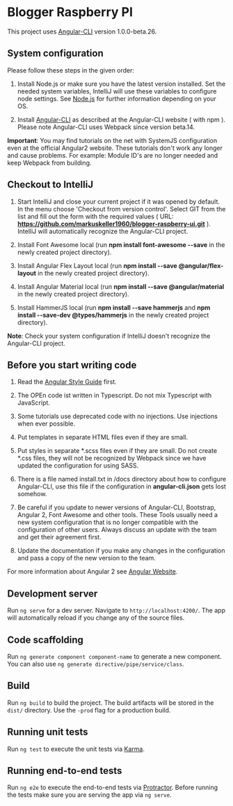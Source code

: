 # Blogger Raspberry PI

This project uses [Angular-CLI](https://github.com/angular/angular-cli) version 1.0.0-beta.26.

## System configuration

Please follow these steps in the given order:

1. Install Node.js or make sure you have the latest version installed. Set the needed system variables, IntelliJ will use these variables to configure node settings. See [Node.js](https://nodejs.org/en/) for further information depending on your OS. 

2. Install [Angular-CLI](https://github.com/angular/angular-cli) as described at the Angular-CLI website ( with npm ). Please note Angular-CLI uses Webpack since version beta.14.

**Important**: You may find tutorials on the net with SystemJS configuration even at the official Angular2 website. These tutorials don't work any longer and cause problems. For example: Module ID's are no longer needed and keep Webpack from building.


## Checkout to IntelliJ
1. Start IntelliJ and close your current project if it was opened by default. In the menu choose 'Checkout from version control'. Select GIT from the list and fill out the form with the required values ( URL: **https://github.com/markuskeller1960/blogger-raspberry-ui.git** ). IntelliJ will automatically recognize the Angular-CLI project. 

2. Install Font Awesome local (run **npm install font-awesome --save** in the newly created project directory).

3. Install Angular Flex Layout local (run **npm install --save @angular/flex-layout** in the newly created project directory).

4. Install Angular Material local (run **npm install --save @angular/material** in the newly created project directory).

5. Install HammerJS local (run **npm install --save hammerjs** and **npm install --save-dev @types/hammerjs** in the newly created project directory).

**Note**: Check your system configuration if IntelliJ doesn't recognize the Angular-CLI project.


## Before you start writing code

1. Read the [Angular Style Guide](https://angular.io/styleguide) first.

2. The OPEn code ist written in Typescript. Do not mix Typescript with JavaScript.

3. Some tutorials use deprecated code with no injections. Use injections when ever possible.

4. Put templates in separate HTML files even if they are small.

5. Put styles in separate *.scss files even if they are small. Do not create *.css files, they will not be recognized by Webpack since we have updated the configuration for using SASS.

6. There is a file named install.txt in /docs directory about how to configure Angular-CLI, use this file if the configuration in **angular-cli.json** gets lost somehow.

7. Be careful if you update to newer versions of Angular-CLI, Bootstrap, Angular 2, Font Awesome and other tools. These Tools usually need a new system configuration that is no longer compatible with the configuration of other users. Always discuss an update with the team and get their agreement first.
 
 8. Update the documentation if you make any changes in the configuration and pass a copy of the new version to the team.

For more information about Angular 2 see [Angular Website](https://angular.io/docs/ts/latest/).

## Development server
Run `ng serve` for a dev server. Navigate to `http://localhost:4200/`. The app will automatically reload if you change any of the source files.

## Code scaffolding

Run `ng generate component component-name` to generate a new component. You can also use `ng generate directive/pipe/service/class`.

## Build

Run `ng build` to build the project. The build artifacts will be stored in the `dist/` directory. Use the `-prod` flag for a production build.

## Running unit tests

Run `ng test` to execute the unit tests via [Karma](https://karma-runner.github.io).

## Running end-to-end tests

Run `ng e2e` to execute the end-to-end tests via [Protractor](http://www.protractortest.org/).
Before running the tests make sure you are serving the app via `ng serve`.

